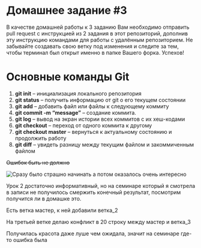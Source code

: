 # Домашнее задание #3

В качестве домашней работы к 3 заданию Вам необходимо отправить pull request с инструкцией из 2 задания в этот репозиторий, дополнив эту инструкцию командами для работы с удалённым репозиторием. Не забывайте создавать свою ветку под изменения и следите за тем, чтобы терминал был открыт именно в папке Вашего форка. Успехов!

# Основные команды Git #

1.  **git init** – инициализация локального репозитория
2. **git status** – получить информацию от git о его текущем состоянии
3. **git add** – добавить файл или файлы к следующему коммиту
4. **git commit -m “message”** – создание коммита.
5. **git log** – вывод на экран истории всех коммитов с их хеш-кодами
6. **git checkout** – переход от одного коммита к другому
7. **git checkout master** – вернуться к актуальному состоянию и продолжить работу
8. **git diff** – увидеть разницу между текущим файлом и закоммиченным файлом

~~Ошибок быть не должно~~

![Сразу было страшно начинать а потом оказалось очень интересно](https://myslide.ru/documents_7/fbc5a6c395223dc8c49b208bbcffcfec/img15.jpg)

Урок 2 достаточно информативный, но на семинаре который я смотрела в записи не получилось смержить конечный результат, посмотрим получится ли в домашке это.
 
Есть ветка мастер, к ней добавили ветка_2

На третьей ветке делаю конфликт в 20 строку между мастер и ветка_3

Получилась красота даже луше чем ожидала, значит на семинаре где-то ошибка была
